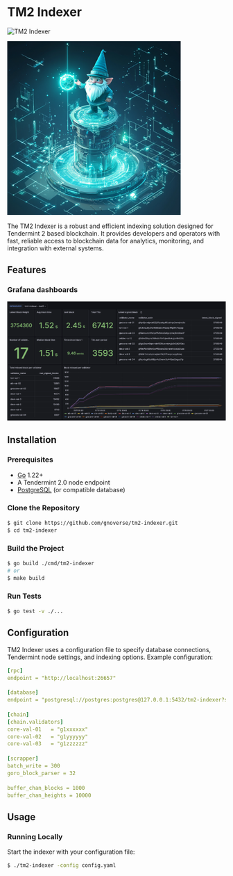 # TM2 Indexer

![TM2 Indexer](https://github.com/gnoverse/tm2-indexer/.github/assets/banner.png)

<img src="https://github.com/gnoverse/tm2-indexer/blob/master/.github/assets/banner.png?raw=true" width="400" height="400"/>

The TM2 Indexer is a robust and efficient indexing solution designed for Tendermint 2 based blockchain.
It provides developers and operators with fast, reliable access to blockchain data for analytics, monitoring, and integration with external systems.

## Features

### Grafana dashboards

![example grafana dashboard](https://github.com/gnoverse/tm2-indexer/blob/master/.github/assets/grafana-dashboard-1.png)

## Installation

### Prerequisites

- [Go](https://golang.org/) 1.22+
- A Tendermint 2.0 node endpoint
- [PostgreSQL](https://www.postgresql.org/) (or compatible database)

### Clone the Repository

```bash
$ git clone https://github.com/gnoverse/tm2-indexer.git
$ cd tm2-indexer
```

### Build the Project

```bash
$ go build ./cmd/tm2-indexer
# or
$ make build
```

### Run Tests

```bash
$ go test -v ./...
```

## Configuration

TM2 Indexer uses a configuration file to specify database connections, Tendermint node settings, and indexing options. Example configuration:

```yaml
[rpc]
endpoint = "http://localhost:26657"

[database]
endpoint = "postgresql://postgres:postgres@127.0.0.1:5432/tm2-indexer?sslmode=disable"

[chain]
[chain.validators]
core-val-01   = "g1xxxxxx"
core-val-02   = "g1yyyyyy"
core-val-03   = "g1zzzzzz"

[scrapper]
batch_write = 300
goro_block_parser = 32

buffer_chan_blocks = 1000
buffer_chan_heights = 10000
```

## Usage

### Running Locally

Start the indexer with your configuration file:

```bash
$ ./tm2-indexer -config config.yaml
```
